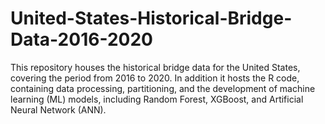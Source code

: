 # United-States-Historical-Bridge-Data-2016-2020
This repository houses the historical bridge data for the United States, covering the period from 2016 to 2020. In addition it hosts the R code, containing data processing, partitioning, and the development of machine learning (ML) models, including Random Forest, XGBoost, and Artificial Neural Network (ANN).
